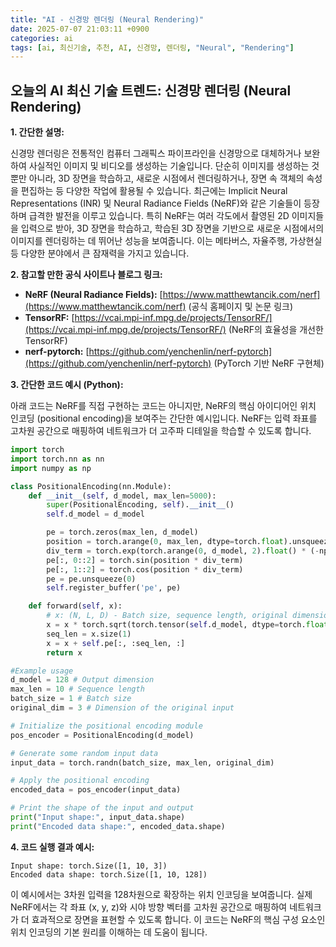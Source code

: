 ```yaml
---
title: "AI - 신경망 렌더링 (Neural Rendering)"
date: 2025-07-07 21:03:11 +0900
categories: ai
tags: [ai, 최신기술, 추천, AI, 신경망, 렌더링, "Neural", "Rendering"]
---
```


## 오늘의 AI 최신 기술 트렌드: **신경망 렌더링 (Neural Rendering)**

**1. 간단한 설명:**

신경망 렌더링은 전통적인 컴퓨터 그래픽스 파이프라인을 신경망으로 대체하거나 보완하여 사실적인 이미지 및 비디오를 생성하는 기술입니다. 단순히 이미지를 생성하는 것뿐만 아니라, 3D 장면을 학습하고, 새로운 시점에서 렌더링하거나, 장면 속 객체의 속성을 편집하는 등 다양한 작업에 활용될 수 있습니다.  최근에는 Implicit Neural Representations (INR) 및 Neural Radiance Fields (NeRF)와 같은 기술들이 등장하며 급격한 발전을 이루고 있습니다.  특히 NeRF는 여러 각도에서 촬영된 2D 이미지들을 입력으로 받아, 3D 장면을 학습하고, 학습된 3D 장면을 기반으로 새로운 시점에서의 이미지를 렌더링하는 데 뛰어난 성능을 보여줍니다.  이는 메타버스, 자율주행, 가상현실 등 다양한 분야에서 큰 잠재력을 가지고 있습니다.

**2. 참고할 만한 공식 사이트나 블로그 링크:**

*   **NeRF (Neural Radiance Fields):** [https://www.matthewtancik.com/nerf](https://www.matthewtancik.com/nerf) (공식 홈페이지 및 논문 링크)
*   **TensorRF:** [https://vcai.mpi-inf.mpg.de/projects/TensorRF/](https://vcai.mpi-inf.mpg.de/projects/TensorRF/) (NeRF의 효율성을 개선한 TensorRF)
*   **nerf-pytorch:** [https://github.com/yenchenlin/nerf-pytorch](https://github.com/yenchenlin/nerf-pytorch) (PyTorch 기반 NeRF 구현체)

**3. 간단한 코드 예시 (Python):**

아래 코드는 NeRF를 직접 구현하는 코드는 아니지만, NeRF의 핵심 아이디어인 위치 인코딩 (positional encoding)을 보여주는 간단한 예시입니다.  NeRF는 입력 좌표를 고차원 공간으로 매핑하여 네트워크가 더 고주파 디테일을 학습할 수 있도록 합니다.

```python
import torch
import torch.nn as nn
import numpy as np

class PositionalEncoding(nn.Module):
    def __init__(self, d_model, max_len=5000):
        super(PositionalEncoding, self).__init__()
        self.d_model = d_model

        pe = torch.zeros(max_len, d_model)
        position = torch.arange(0, max_len, dtype=torch.float).unsqueeze(1)
        div_term = torch.exp(torch.arange(0, d_model, 2).float() * (-np.log(10000.0) / d_model))
        pe[:, 0::2] = torch.sin(position * div_term)
        pe[:, 1::2] = torch.cos(position * div_term)
        pe = pe.unsqueeze(0)
        self.register_buffer('pe', pe)

    def forward(self, x):
        # x: (N, L, D) - Batch size, sequence length, original dimension
        x = x * torch.sqrt(torch.tensor(self.d_model, dtype=torch.float)) # Scale the input
        seq_len = x.size(1)
        x = x + self.pe[:, :seq_len, :]
        return x

#Example usage
d_model = 128 # Output dimension
max_len = 10 # Sequence length
batch_size = 1 # Batch size
original_dim = 3 # Dimension of the original input

# Initialize the positional encoding module
pos_encoder = PositionalEncoding(d_model)

# Generate some random input data
input_data = torch.randn(batch_size, max_len, original_dim)

# Apply the positional encoding
encoded_data = pos_encoder(input_data)

# Print the shape of the input and output
print("Input shape:", input_data.shape)
print("Encoded data shape:", encoded_data.shape)

```

**4. 코드 실행 결과 예시:**

```
Input shape: torch.Size([1, 10, 3])
Encoded data shape: torch.Size([1, 10, 128])
```

이 예시에서는 3차원 입력을 128차원으로 확장하는 위치 인코딩을 보여줍니다.  실제 NeRF에서는 각 좌표 (x, y, z)와 시야 방향 벡터를 고차원 공간으로 매핑하여 네트워크가 더 효과적으로 장면을 표현할 수 있도록 합니다. 이 코드는 NeRF의 핵심 구성 요소인 위치 인코딩의 기본 원리를 이해하는 데 도움이 됩니다.

